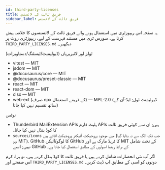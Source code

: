 ```yaml
---
id: third-party-licenses
title: فریق ثالث کے لائسنس
sidebar_label: فریقِ ثالث کے لائسنس
---
```


یہ صفحہ اس ریپوزٹری میں استعمال ہونے والے فریق ثالث کے لائسنسوں کا خلاصہ پیش کرتا ہے۔ سورس ٹری میں مستند فہرست کے لیے،
ریپوزٹری روٹ پر `THIRD_PARTY_LICENSES.md` دیکھیں۔

ٹولز اور لائبریریاں (ڈیولپمنٹ/ٹیسٹنگ/دستاویزات)

- vitest — MIT
- jsdom — MIT
- @docusaurus/core — MIT
- @docusaurus/preset-classic — MIT
- react — MIT
- react-dom — MIT
- clsx — MIT
- web‑ext (صرف npx کے ذریعے استعمال) — MPL‑2.0 (ڈیولپمنٹ ٹول; ایڈ‑آن کے ساتھ تقسیم نہیں کیا جاتا)

نوٹس

- Thunderbird MailExtension APIs پلیٹ فارم APIs ہیں; ان سے کوئی فریق ثالث کا کوڈ بنڈل نہیں کیا جاتا۔
- `sources/icons` میں موجود پروجیکٹ آئیکنز پروجیکٹ اثاثے ہیں (جب تک الگ سے نہ بتایا گیا ہو، MIT). GitHub کا لوگو/آئیکن GitHub کا ٹریڈ مارک ہے اور MIT کے تحت شامل نہیں; اسے GitHub کے برانڈ رہنما اصولوں کے مطابق استعمال کیا جاتا ہے۔

اگر آپ نئی انحصارات شامل کرتے ہیں یا فریق ثالث کا کوڈ بنڈل کرتے ہیں، تو براہ کرم اس
صفحے اور `THIRD_PARTY_LICENSES.md` دونوں کو اسی کے مطابق اپ ڈیٹ کریں۔
